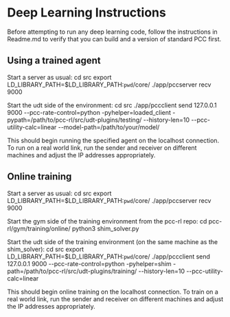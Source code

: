 # Deep Learning Instructions

Before attempting to run any deep learning code, follow the instructions in
Readme.md to verify that you can build and a version of standard PCC first.

## Using a trained agent

Start a server as usual:
cd src
export LD\_LIBRARY\_PATH=$LD\_LIBRARY\_PATH:`pwd`/core/
./app/pccserver recv 9000

Start the udt side of the environment:
cd src
./app/pccclient send 127.0.0.1 9000 --pcc-rate-control=python -pyhelper=loaded\_client -pypath=/path/to/pcc-rl/src/udt-plugins/testing/ --history-len=10 --pcc-utility-calc=linear --model-path=/path/to/your/model/

This should begin running the specified agent on the localhost connection. To run on a real world link, run the sender and receiver on different machines and adjust the IP addresses appropriately.

## Online training

Start a server as usual:
cd src
export LD\_LIBRARY\_PATH=$LD\_LIBRARY\_PATH:`pwd`/core/
./app/pccserver recv 9000

Start the gym side of the training environment from the pcc-rl repo:
cd pcc-rl/gym/training/online/
python3 shim\_solver.py

Start the udt side of the training environment (on the same machine as the shim\_solver):
cd src
export LD\_LIBRARY\_PATH=$LD\_LIBRARY\_PATH:`pwd`/core/
./app/pccclient send 127.0.0.1 9000 --pcc-rate-control=python -pyhelper=shim -path=/path/to/pcc-rl/src/udt-plugins/training/ --history-len=10 --pcc-utility-calc=linear

This should begin online training on the localhost connection. To train on a real world link, run the sender and receiver on different machines and adjust the IP addresses appropriately.
